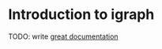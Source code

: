 # Introduction to igraph

TODO: write [great documentation](http://jacobian.org/writing/what-to-write/)
